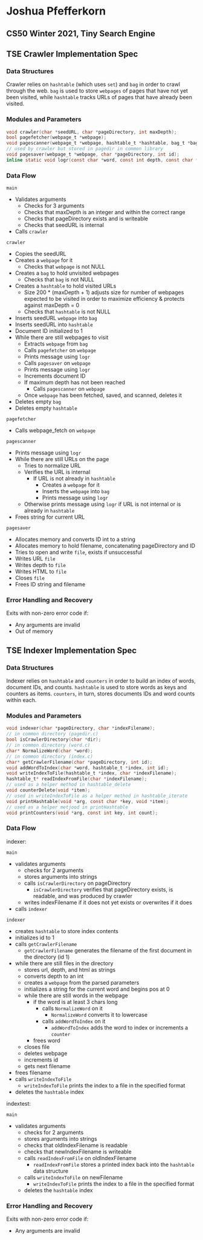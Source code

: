 # Joshua Pfefferkorn
## CS50 Winter 2021, Tiny Search Engine

## TSE Crawler Implementation Spec

### Data Structures

Crawler relies on `hashtable` (which uses `set`) and `bag` in order to crawl through the web. `bag` is used to store `webpages` of pages that have not yet been visited, while `hashtable` tracks URLs of pages that have already been visited.

### Modules and Parameters

```c
void crawler(char *seedURL, char *pageDirectory, int maxDepth);
bool pagefetcher(webpage_t *webpage);
void pagescanner(webpage_t *webpage, hashtable_t *hashtable, bag_t *bag);
// used by crawler but stored in pagedir in common library
void pagesaver(webpage_t *webpage, char *pageDirectory, int id);
inline static void logr(const char *word, const int depth, const char *url);
```

### Data Flow

`main`
* Validates arguments
    * Checks for 3 arguments
    * Checks that maxDepth is an integer and within the correct range
    * Checks that pageDirectory exists and is writeable
    * Checks that seedURL is internal
* Calls `crawler`

`crawler`
* Copies the seedURL
* Creates a `webpage` for it
    * Checks that `webpage` is not NULL
* Creates a `bag` to hold unvisited webpages
    * Checks that `bag` is not NULL
* Creates a `hashtable` to hold visited URLs
    * Size 200 * (maxDepth + 1) adjusts size for number of webpages expected to be visited in order to maximize efficiency & protects against maxDepth = 0
    * Checks that `hashtable` is not NULL
* Inserts seedURL `webpage` into `bag`
* Inserts seedURL into `hashtable`
* Document ID initialized to 1
* While there are still webpages to visit
    * Extracts `webpage` from `bag`
    * Calls `pagefetcher` on `webpage`
    * Prints message using `logr`
    * Calls `pagesaver` on `webpage`
    * Prints message using `logr`
    * Increments document ID
    * If maximum depth has not been reached
        * Calls `pagescanner` on `webpage`
    * Once `webpage` has been fetched, saved, and scanned, deletes it
* Deletes empty `bag`
* Deletes empty `hashtable`

`pagefetcher`
* Calls webpage_fetch on `webpage`

`pagescanner`
* Prints message using `logr`
* While there are still URLs on the page
    * Tries to normalize URL
    * Verifies the URL is internal
        * If URL is not already in `hashtable`
            * Creates a `webpage` for it
            * Inserts the `webpage` into `bag`
            * Prints message using `logr`
    * Otherwise prints message using `logr` if URL is not internal or is already in `hashtable`
* Frees string for current URL

`pagesaver`
* Allocates memory and converts ID int to a string
* Allocates memory to hold filename, concatenating pageDirectory and ID
* Tries to open and write `file`, exists if unsuccessful
* Writes URL `file`
* Writes depth to `file`
* Writes HTML to `file`
* Closes `file`
* Frees ID string and filename

### Error Handling and Recovery

Exits with non-zero error code if:
* Any arguments are invalid
* Out of memory

## TSE Indexer Implementation Spec

### Data Structures

Indexer relies on `hashtable` and `counters` in order to build an index of words, document IDs, and counts. `hashtable` is used to store words as keys and counters as items. `counters`, in turn, stores documents IDs and word counts within each. 

### Modules and Parameters

```c
void indexer(char *pageDirectory, char *indexFilename);
// in common directory (pagedir.c)
bool isCrawlerDirectory(char *dir);
// in common directory (word.c)
char* NormalizeWord(char *word);
// in common directory (index.c)
char* getCrawlerFilename(char *pageDirectory, int id);
void addWordToIndex(char *word, hashtable_t *index, int id);
void writeIndexToFile(hashtable_t *index, char *indexFilename);
hashtable_t* readIndexFromFile(char *indexFilename);
// used as a helper method in hashtable_delete
void counterDelete(void *item);
// used in writeIndexToFile as a helper method in hashtable_iterate
void printHashtable(void *arg, const char *key, void *item);
// used as a helper metjood in printHashtable
void printCounters(void *arg, const int key, int count);
```

### Data Flow

indexer:

`main`
* validates arguments
    * checks for 2 arguments
    * stores arguments into strings
    * calls `isCrawlerDirectory` on pageDirectory
        * `isCrawlerDirectory` verifies that pageDirectory exists, is readable, and was produced by crawler
    * writes indexFilename if it does not yet exists or overwrites if it does
* calls `indexer`

`indexer`
* creates `hashtable` to store index contents
* initializes id to 1
* calls `getCrawlerFilename`
    * `getCrawlerFilename` generates the filename of the first document in the directory (id 1)
* while there are still files in the directory
    * stores url, depth, and html as strings
    * converts depth to an int
    * creates a `webpage` from the parsed parameters
    * initializes a string for the current word and begins pos at 0
    * while there are still words in the webpage
        * if the word is at least 3 chars long
            * calls `NormalizeWord` on it
                * `NormalizeWord` converts it to lowercase
            * calls `addWordToIndex` on it
                * `addWordToIndex` adds the word to index or increments a `counter`
        * frees word
    * closes file
    * deletes webpage
    * increments id
    * gets next filename
* frees filename
* calls `writeIndexToFile`
    * `writeIndexToFile` prints the index to a file in the specified format
* deletes the `hashtable` index

indextest:

`main`
* validates arguments
    * checks for 2 arguments
    * stores arguments into strings
    * checks that oldIndexFilename is readable
    * checks that newIndexFilename is writeable
    * calls `readIndexFromFile` on oldIndexFilename
        * `readIndexFromFile` stores a printed index back into the `hashtable` data structure
    * calls `writeIndexToFile` on newFilename
        * `writeIndexToFile` prints the index to a file in the specified format
    * deletes the `hashtable` index


### Error Handling and Recovery

Exits with non-zero error code if:
* Any arguments are invalid
